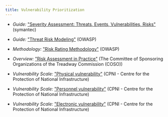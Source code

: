 ```yaml
---
title: Vulnerability Prioritization
---
```


  * *Guide:* ["Severity Assessment: Threats, Events, Vulnerabilities, Risks"](https://www.symantec.com/content/en/us/about/media/securityintelligence/SSR-Severity-Assesment.pdf) (symantec)

  * *Guide:* ["Threat Risk Modeling"](https://www.owasp.org/index.php/Threat_Risk_Modeling) (OWASP)

  * *Methodology:* ["Risk Rating Methodology"](https://www.owasp.org/index.php/OWASP_Risk_Rating_Methodology) (OWASP)

  * *Overview:* ["Risk Assessment in Practice"](http://www.deloitte.com/assets/Dcom-UnitedStates/Local%20Assets/Documents/IMOs/Governance%20and%20Risk%20Management/us_grc_coso_riskassessment_102312.pdf) (The Committee of Sponsoring Organizations of the Treadway Commission (COSO))

  * *Vulnerability Scale:* ["Physical
vulnerability"](https://www.eisf.eu/wp-content/uploads/2014/09/0601-CPNI-2009-Risk-assessment-for-personnel-security-a-guide.pdf#page=38) (CPNI - Centre for the Protection of National Infrastructure)

  * *Vulnerability Scale:* ["Personnel
vulnerability"](https://www.eisf.eu/wp-content/uploads/2014/09/0601-CPNI-2009-Risk-assessment-for-personnel-security-a-guide.pdf#page=39) (CPNI - Centre for the Protection of National Infrastructure)

  * *Vulnerability Scale:* ["Electronic
vulnerability"](https://www.eisf.eu/wp-content/uploads/2014/09/0601-CPNI-2009-Risk-assessment-for-personnel-security-a-guide.pdf#page=40) (CPNI - Centre for the Protection of National Infrastructure)
